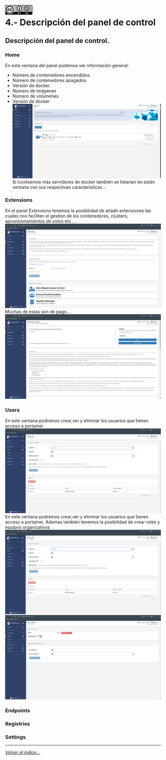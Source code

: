 <img src="../imagenes/MI-LICENCIA88x31.png" style="float: left; margin-right: 10px;" />

# 4.- Descripción del panel de control
## Descripción del panel de control.
### Home
En esta ventana del panel podemos ver información general: 
- Número de contenedores encendidos.
- Número de contenedores apagados.
- Versión de docker.
- Número de imágenes 
- Número de volúmenes.
- Versión de docker
![fotoacceso](../imagenes/home.png)
Si tuviésemos más servidores de docker también se listarían en están ventana con sus respectivas caracteristicas...
### Extensions
En el panel Extensions tenemos la posibilidad de añadir extensiones las cuales nos faciliten el gestion de los contenedores, clusters, aprovisionamientos de estos etc ...
![extensiones](../imagenes/extensiones.png)
Muchas de estas son de pago...
![pago](../imagenes/pago.png)
### Users
En este ventana podremos crear,ver y eliminar los usuarios que tienen acceso a portainer
![usuarios](../imagenes/usuarios.png)
En este ventana podremos crear,ver y eliminar los usuarios que tienen acceso a portainer. Ademas tambien tenemos la posibilidad de crear roles y equipos organizativos
![usuarios](../imagenes/usuarios.png)
![edicion usuarios](../imagenes/usuario2.png)
### Endpoints
### Registries
### Settings
________________________________________
*[Volver al indice...](../README.md)*
